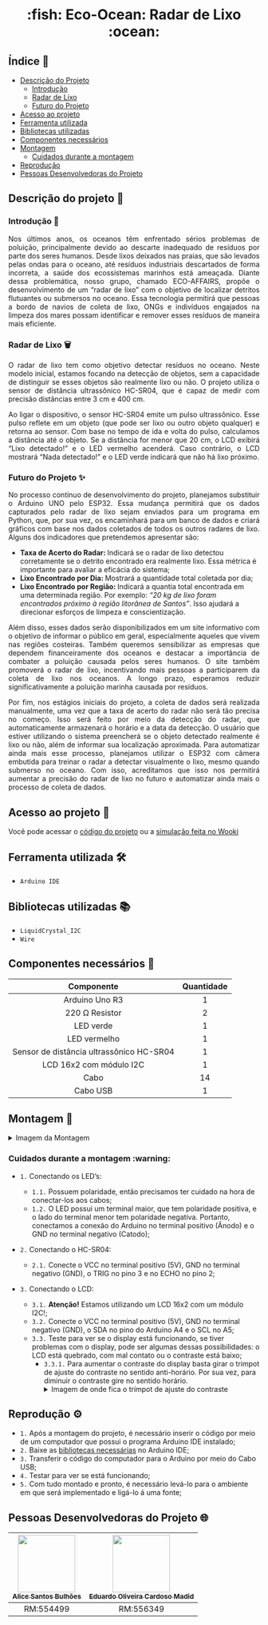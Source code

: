 <h1 align="center"> :fish: Eco-Ocean: Radar de Lixo :ocean: </h1>

## Índice :page_with_curl:

  * [Descrição do Projeto](#descrição-do-projeto-memo)
     * [Introdução](#introdução-page_facing_up)
     * [Radar de Lixo](#radar-de-lixo-wastebasket)
     * [Futuro do Projeto](#futuro-do-projeto-sparkles)
  * [Acesso ao projeto](#acesso-ao-projeto-file_folder)
  * [Ferramenta utilizada](#ferramenta-utilizada-hammer_and_wrench)
  * [Bibliotecas utilizadas](#bibliotecas-utilizadas-books)
  * [Componentes necessários](#componentes-necessários-toolbox)
  * [Montagem](#montagem-wrench)
     * [Cuidados durante a montagem](#cuidados-durante-a-montagem-warning)
  * [Reprodução](#reprodução-gear)
  * [Pessoas Desenvolvedoras do Projeto](#pessoas-desenvolvedoras-do-projeto-globe_with_meridians)

## Descrição do projeto :memo:

### Introdução :page_facing_up:
<p align="justify">Nos últimos anos, os oceanos têm enfrentado sérios problemas de poluição, principalmente devido ao descarte inadequado de resíduos por parte dos seres humanos. Desde lixos deixados nas praias, que são levados pelas ondas para o oceano, até resíduos industriais descartados de forma incorreta, a saúde dos ecossistemas marinhos está ameaçada. Diante dessa problemática, nosso grupo, chamado ECO-AFFAIRS, propõe o desenvolvimento de um “radar de lixo” com o objetivo de localizar detritos flutuantes ou submersos no oceano. Essa tecnologia permitirá que pessoas a bordo de navios de coleta de lixo, ONGs e indivíduos engajados na limpeza dos mares possam identificar e remover esses resíduos de maneira mais eficiente.</p>

### Radar de Lixo :wastebasket:
<p align="justify">O radar de lixo tem como objetivo detectar resíduos no oceano. Neste modelo inicial, estamos focando na detecção de objetos, sem a capacidade de distinguir se esses objetos são realmente lixo ou não. O projeto utiliza o sensor de distância ultrassônico HC-SR04, que é capaz de medir com precisão distâncias entre 3 cm e 400 cm.</p>
<p align="justify">Ao ligar o dispositivo, o  sensor HC-SR04 emite um pulso ultrassônico. Esse pulso reflete em um objeto (que pode ser lixo ou outro objeto qualquer) e retorna ao sensor. Com base no tempo de ida e volta do pulso, calculamos a distância até o objeto. Se a distância for menor que 20 cm, o LCD exibirá “Lixo detectado!” e o LED vermelho acenderá. Caso contrário, o LCD mostrará “Nada detectado!” e o LED verde indicará que não há lixo próximo.</p>

### Futuro do Projeto :sparkles:
<p align="justify">No processo contínuo de desenvolvimento do projeto, planejamos substituir o Arduino UNO pelo ESP32. Essa mudança permitirá que os dados capturados pelo radar de lixo sejam enviados para um programa em Python, que, por sua vez, os encaminhará para um banco de dados e criará gráficos com base nos dados coletados de todos os outros radares de lixo. Alguns dos indicadores que pretendemos apresentar são:</p>

* <strong> Taxa de Acerto do Radar: </strong> Indicará se o radar de lixo detectou corretamente se o detrito encontrado era realmente lixo. Essa métrica é importante para avaliar a eficácia do sistema;
* <strong> Lixo Encontrado por Dia: </strong> Mostrará a quantidade total coletada por dia;
* <strong> Lixo Encontrado por Região: </strong> Indicará a quantia total encontrada em uma determinada região. Por exemplo: *“20 kg de lixo foram encontrados próximo à região litorânea de Santos”*. Isso ajudará a direcionar esforços de limpeza e conscientização.

<p align="justify">Além disso, esses dados serão disponibilizados em um site informativo com o objetivo de informar o público em geral, especialmente aqueles que vivem nas regiões costeiras. Também queremos sensibilizar as empresas que dependem financeiramente dos oceanos e destacar a importância de combater a poluição causada pelos seres humanos. O site também promoverá o radar de lixo, incentivando mais pessoas a participarem da coleta de lixo nos oceanos. A longo prazo, esperamos reduzir significativamente a poluição marinha causada por resíduos.</p>
<p align="justify">Por fim, nos estágios iniciais do projeto, a coleta de dados será realizada manualmente, uma vez que a taxa de acerto do radar não será tão precisa no começo. Isso será feito por meio da detecção do radar, que automaticamente armazenará o horário e a data da detecção. O usuário que estiver utilizando o sistema preencherá se o objeto detectado realmente é lixo ou não, além de informar sua localização aproximada. Para automatizar ainda mais esse processo, planejamos utilizar o ESP32 com câmera embutida para treinar o radar a detectar visualmente o lixo, mesmo quando submerso no oceano. Com isso, acreditamos que isso nos permitirá aumentar a precisão do radar de lixo no futuro e automatizar ainda mais o processo de coleta de dados. </p>

## Acesso ao projeto :file_folder:

Você pode acessar o [código do projeto](radarLixo.cpp) ou a [simulação feita no Wooki](https://wokwi.com/projects/399244694477130753)

## Ferramenta utilizada :hammer_and_wrench:

- ``Arduino IDE``

## Bibliotecas utilizadas :books:

- ``LiquidCrystal_I2C``
- ``Wire``

## Componentes necessários :toolbox:

|   Componente   | Quantidade |
|:--------------:|:----------:|
| Arduino Uno R3 |      1     |
| 220 Ω Resistor |      2     |
|    LED verde   |      1     |
|  LED vermelho  |      1     |
|  Sensor de distância ultrassônico HC-SR04  |      1     |
|   LCD 16x2 com módulo I2C    |      1     |
|      Cabo      |     14     |
|    Cabo USB    |      1     |

## Montagem :wrench:

<details>
  <summary>Imagem da Montagem</summary>
  <img src="https://github.com/AliceSBulhoes/GS-ECO-OCEAN/assets/101829188/25743e89-43e3-4e9a-b139-e0c86de3f578" alt="imagem-montagem">
</details>

<h3>Cuidados durante a montagem :warning:</h3>

- ``1.`` Conectando os LED’s:
   - ``1.1.`` Possuem polaridade, então precisamos ter cuidado na hora de conectar-los aos cabos;
   - ``1.2.`` O LED possui um terminal maior, que tem polaridade positiva, e o lado do terminal menor tem polaridade negativa. Portanto, conectamos a conexão do Arduino no terminal positivo (Ânodo) e o GND no terminal negativo (Catodo);

- ``2.`` Conectando o HC-SR04:
  - ``2.1.`` Conecte o VCC no terminal positivo (5V), GND no terminal negativo (GND), o TRIG no pino 3 e no ECHO no pino 2;

- ``3.`` Conectando o LCD:
  - ``3.1.`` **Atenção!** Estamos utilizando um LCD 16x2 com um módulo I2C!;
  - ``3.2.`` Conecte o VCC no terminal positivo (5V), GND no terminal negativo (GND), o SDA no pino do Arduino A4 e o SCL no A5;
  - ``3.3.`` Teste para ver se o display está funcionando, se tiver problemas com o display, pode ser algumas dessas possibilidades: o LCD está quebrado, com mal contato ou o contraste está baixo;
    - ``3.3.1.`` Para aumentar o contraste do display basta girar o trimpot de ajuste do contraste no sentido anti-horário. Por sua vez, para diminuir o contraste gire no sentido horário.
      <details>
        <summary>Imagem de onde fica o trimpot de ajuste do contraste</summary>
        <img src="https://github.com/AliceSBulhoes/GS-ECO-OCEAN/assets/101829188/d20125d7-4a07-4d44-b6c6-d400f683bab2" alt="Trimpot de ajuste">
      </details>
      
## Reprodução :gear:

- ``1.`` Após a montagem do projeto, é necessário inserir o código por meio de um computador que possui o programa Arduino IDE instalado;
- ``2.`` Baixe as [bibliotecas necessárias](#bibliotecas-utilizadas-books) no Arduino IDE; 
- ``3.`` Transferir o código do computador para  o Arduino por meio do Cabo USB;
- ``4.`` Testar para ver se está funcionando;
- ``5.`` Com tudo montado e pronto, é necessário levá-lo para o ambiente em que será implementado e ligá-lo á uma fonte;

## Pessoas Desenvolvedoras do Projeto :globe_with_meridians:

| [<img src="https://avatars.githubusercontent.com/u/101829188?v=4" width=115><br><sub>Alice Santos Bulhões</sub>](https://github.com/AliceSBulhoes) |  [<img src="https://avatars.githubusercontent.com/u/163866552?v=4" width=115><br><sub>Eduardo Oliveira Cardoso Madid</sub>](https://github.com/EduardoMadid) |  
| :---: | :---: | 
| RM:554499 | RM:556349 | 

